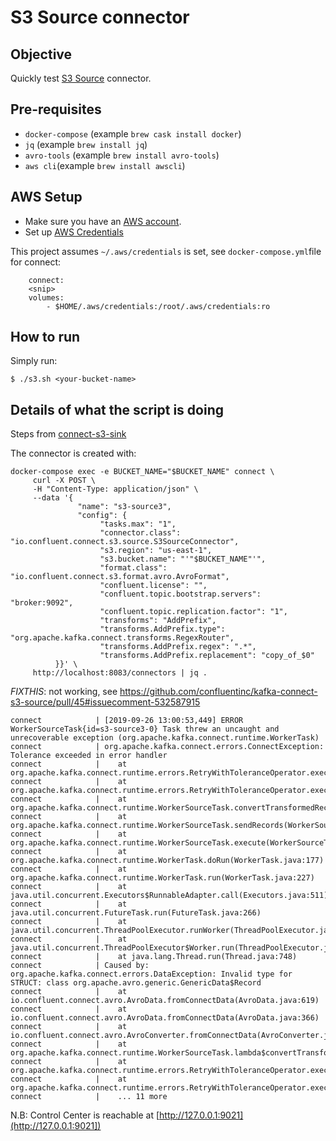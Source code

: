 # S3 Source connector

## Objective

Quickly test [S3 Source](https://docs.confluent.io/current/connect/kafka-connect-s3-source/index.html) connector.

## Pre-requisites

* `docker-compose` (example `brew cask install docker`)
* `jq` (example `brew install jq`)
* `avro-tools` (example `brew install avro-tools`)
* `aws cli`(example `brew install awscli`)

## AWS Setup

* Make sure you have an [AWS account](https://docs.aws.amazon.com/streams/latest/dev/before-you-begin.html#setting-up-sign-up-for-aws).
* Set up [AWS Credentials](https://docs.confluent.io/current/connect/kafka-connect-kinesis/quickstart.html#aws-credentials)

This project assumes `~/.aws/credentials` is set, see `docker-compose.yml`file for connect:

```
    connect:
    <snip>
    volumes:
        - $HOME/.aws/credentials:/root/.aws/credentials:ro
```


## How to run

Simply run:

```
$ ./s3.sh <your-bucket-name>
```

## Details of what the script is doing


Steps from [connect-s3-sink](../connect-s3-sink/README.md)


The connector is created with:

```
docker-compose exec -e BUCKET_NAME="$BUCKET_NAME" connect \
     curl -X POST \
     -H "Content-Type: application/json" \
     --data '{
               "name": "s3-source3",
               "config": {
                    "tasks.max": "1",
                    "connector.class": "io.confluent.connect.s3.source.S3SourceConnector",
                    "s3.region": "us-east-1",
                    "s3.bucket.name": "'"$BUCKET_NAME"'",
                    "format.class": "io.confluent.connect.s3.format.avro.AvroFormat",
                    "confluent.license": "",
                    "confluent.topic.bootstrap.servers": "broker:9092",
                    "confluent.topic.replication.factor": "1",
                    "transforms": "AddPrefix",
                    "transforms.AddPrefix.type": "org.apache.kafka.connect.transforms.RegexRouter",
                    "transforms.AddPrefix.regex": ".*",
                    "transforms.AddPrefix.replacement": "copy_of_$0"
          }}' \
     http://localhost:8083/connectors | jq .
```

*FIXTHIS*: not working, see https://github.com/confluentinc/kafka-connect-s3-source/pull/45#issuecomment-532587915

```
connect            | [2019-09-26 13:00:53,449] ERROR WorkerSourceTask{id=s3-source3-0} Task threw an uncaught and unrecoverable exception (org.apache.kafka.connect.runtime.WorkerTask)
connect            | org.apache.kafka.connect.errors.ConnectException: Tolerance exceeded in error handler
connect            |    at org.apache.kafka.connect.runtime.errors.RetryWithToleranceOperator.execAndHandleError(RetryWithToleranceOperator.java:178)
connect            |    at org.apache.kafka.connect.runtime.errors.RetryWithToleranceOperator.execute(RetryWithToleranceOperator.java:104)
connect            |    at org.apache.kafka.connect.runtime.WorkerSourceTask.convertTransformedRecord(WorkerSourceTask.java:284)
connect            |    at org.apache.kafka.connect.runtime.WorkerSourceTask.sendRecords(WorkerSourceTask.java:309)
connect            |    at org.apache.kafka.connect.runtime.WorkerSourceTask.execute(WorkerSourceTask.java:234)
connect            |    at org.apache.kafka.connect.runtime.WorkerTask.doRun(WorkerTask.java:177)
connect            |    at org.apache.kafka.connect.runtime.WorkerTask.run(WorkerTask.java:227)
connect            |    at java.util.concurrent.Executors$RunnableAdapter.call(Executors.java:511)
connect            |    at java.util.concurrent.FutureTask.run(FutureTask.java:266)
connect            |    at java.util.concurrent.ThreadPoolExecutor.runWorker(ThreadPoolExecutor.java:1149)
connect            |    at java.util.concurrent.ThreadPoolExecutor$Worker.run(ThreadPoolExecutor.java:624)
connect            |    at java.lang.Thread.run(Thread.java:748)
connect            | Caused by: org.apache.kafka.connect.errors.DataException: Invalid type for STRUCT: class org.apache.avro.generic.GenericData$Record
connect            |    at io.confluent.connect.avro.AvroData.fromConnectData(AvroData.java:619)
connect            |    at io.confluent.connect.avro.AvroData.fromConnectData(AvroData.java:366)
connect            |    at io.confluent.connect.avro.AvroConverter.fromConnectData(AvroConverter.java:80)
connect            |    at org.apache.kafka.connect.runtime.WorkerSourceTask.lambda$convertTransformedRecord$2(WorkerSourceTask.java:284)
connect            |    at org.apache.kafka.connect.runtime.errors.RetryWithToleranceOperator.execAndRetry(RetryWithToleranceOperator.java:128)
connect            |    at org.apache.kafka.connect.runtime.errors.RetryWithToleranceOperator.execAndHandleError(RetryWithToleranceOperator.java:162)
connect            |    ... 11 more
```

N.B: Control Center is reachable at [http://127.0.0.1:9021](http://127.0.0.1:9021])
